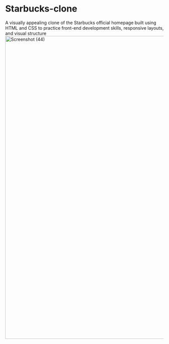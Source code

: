 # Starbucks-clone
A visually appealing clone of the Starbucks official homepage built using HTML and CSS to practice front-end development skills, responsive layouts, and visual structure
<img width="1920" height="965" alt="Screenshot (44)" src="https://github.com/user-attachments/assets/b214f35f-af92-425e-962c-78f2100f1c72" />

